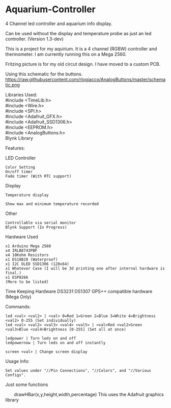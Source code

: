 # Aquarium-Controller
4 Channel led controller and aquarium info display.

Can be used without the display and temperature probe as just an led controller. (Version 1.3-dev)

This is a project for my aquirium. It is a 4 channel (RGBW) controller and thermometer.
I am currently running this on a Mega 2560.

Fritzing picture is for my old circut design.
I have moved to a custom PCB.

Using this schematic for the buttons.
https://raw.githubusercontent.com/rlogiacco/AnalogButtons/master/schematic.png


Libraries Used:  
	#include <TimeLib.h>  
	#include <Wire.h>  
	#include <SPI.h>  
	#include <Adafruit_GFX.h>  
	#include <Adafruit_SSD1306.h>  
	#include <EEPROM.h>  
	#include <AnalogButtons.h>  
	Blynk Library
	


Features:
  
  LED Controller
    
    Color Setting  
    On/off timer  
    Fade timer (With RTC support)  
    
  Display
    
    Temperature display
	
	Show max and minimum temperature recorded

  Other
	
	Controllable via serial monitor
	Blynk Support (In Progress)

Hardware Used

	x1 Arduino Mega 2560
	x4 IRLB8743PBF
	x4 10Kohm Resistors
	x1 DS18B20 (Waterproof)
	x1 I2C OLED SSD1306 (128x64)
	x1 Whatever Case (I will be 3d printing one after internal hardware is final.)
	x1 ESP8266
	(More to be listed)
	
Time Keeping Hardware
	DS3231
	DS1307
	GPS++ compatible hardware (Mega Only)
	
Commands:

	led <val> <val2> | <val> 0=Red 1=Green 2=Blue 3=White 4=Brightness <val2> 0-255 (Set individually)
	led <val> <val2> <val3> <val4> <val5> | <val>Red <val2>Green <val3>Blue <val4>Brightness [0-255] (Set all at once)
	
	ledpower | Turn leds on and off
	ledpowernow | Turn leds on and off instantly
	
	screen <val> | Change screen display

Usage Info:

	Set values under "//Pin Connections", "//Colors", and "//Various Configs".
	
Just some functions

        drawHBar(x,y,height,width,percentage) This uses the Adafruit graphics library
